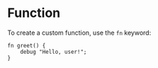 # Function

To create a custom function, use the `fn` keyword:

```text
fn greet() {
    debug "Hello, user!";
}
```

